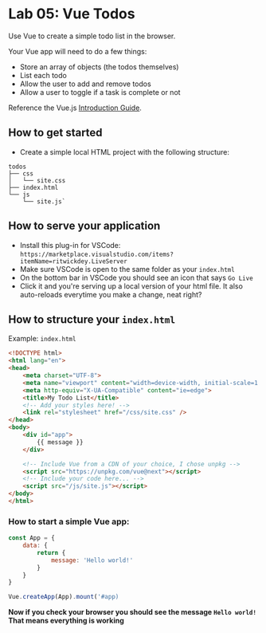 # Lab 05: Vue Todos

Use Vue to create a simple todo list in the browser.

Your Vue app will need to do a few things:
 * Store an array of objects (the todos themselves)
 * List each todo
 * Allow the user to add and remove todos
 * Allow a user to toggle if a task is complete or not
 
 Reference the Vue.js [Introduction Guide](https://vuejs.org/v2/guide/).

## How to get started

* Create a simple local HTML project with the following structure:
```
todos
├── css
│   └── site.css
├── index.html
└── js
    └── site.js`
```

## How to serve your application

* Install this plug-in for VSCode: `https://marketplace.visualstudio.com/items?itemName=ritwickdey.LiveServer`
* Make sure VSCode is open to the same folder as your `index.html`
* On the bottom bar in VSCode you should see an icon that says `Go Live`
* Click it and you're serving up a local version of your html file. It also auto-reloads everytime you make a change, neat right?

## How to structure your `index.html`

Example: `index.html`
```html
<!DOCTYPE html>
<html lang="en">
<head>
    <meta charset="UTF-8">
    <meta name="viewport" content="width=device-width, initial-scale=1.0">
    <meta http-equiv="X-UA-Compatible" content="ie=edge">
    <title>My Todo List</title>
    <!-- Add your styles here! -->
    <link rel="stylesheet" href="/css/site.css" />
</head>
<body>
    <div id="app">
        {{ message }}
    </div>

    <!-- Include Vue from a CDN of your choice, I chose unpkg -->
    <script src="https://unpkg.com/vue@next"></script>
    <!-- Include your code here... -->
    <script src="/js/site.js"></script>
</body>
</html>
```

### How to start a simple Vue app:
```js
const App = {
    data: {
        return {
            message: 'Hello world!'
        }
    }
}

Vue.createApp(App).mount('#app)
```

**Now if you check your browser you should see the message `Hello world!`**
**That means everything is working**

